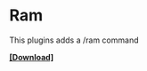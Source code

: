 # Ram
This plugins adds a /ram command

[**[Download]**](https://ci.zvcdn.de/job/Ram-Plugin/lastSuccessfulBuild/artifact/target/ram.jar)

